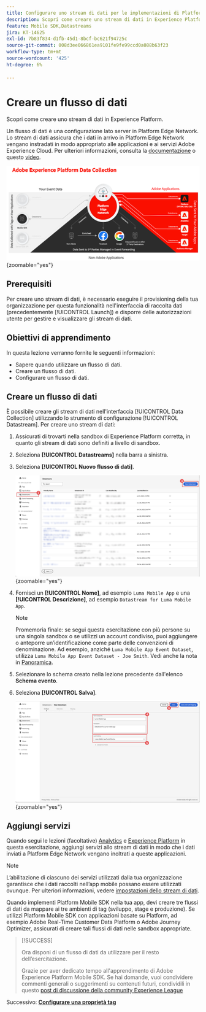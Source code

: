 ```yaml
---
title: Configurare uno stream di dati per le implementazioni di Platform Mobile SDK
description: Scopri come creare uno stream di dati in Experience Platform.
feature: Mobile SDK,Datastreams
jira: KT-14625
exl-id: 7b83f834-d1fb-45d1-8bcf-bc621f94725c
source-git-commit: 008d3ee066861ea9101fe9fe99ccd0a088b63f23
workflow-type: tm+mt
source-wordcount: '425'
ht-degree: 6%

---
```


# Creare un flusso di dati

Scopri come creare uno stream di dati in Experience Platform.

Un flusso di dati è una configurazione lato server in Platform Edge Network. Lo stream di dati assicura che i dati in arrivo in Platform Edge Network vengano instradati in modo appropriato alle applicazioni e ai servizi Adobe Experience Cloud. Per ulteriori informazioni, consulta la [documentazione](https://experienceleague.adobe.com/it/docs/experience-platform/datastreams/overview) o questo [video](https://experienceleague.adobe.com/it/docs/platform-learn/data-collection/edge-network/configure-datastreams).

![Architettura](assets/architecture.png){zoomable="yes"}

## Prerequisiti

Per creare uno stream di dati, è necessario eseguire il provisioning della tua organizzazione per questa funzionalità nell&#39;interfaccia di raccolta dati (precedentemente [!UICONTROL Launch]) e disporre delle autorizzazioni utente per gestire e visualizzare gli stream di dati.

## Obiettivi di apprendimento

In questa lezione verranno fornite le seguenti informazioni:

* Sapere quando utilizzare un flusso di dati.
* Creare un flusso di dati.
* Configurare un flusso di dati.

## Creare un flusso di dati

È possibile creare gli stream di dati nell&#39;interfaccia [!UICONTROL Data Collection] utilizzando lo strumento di configurazione [!UICONTROL Datastream]. Per creare uno stream di dati:

1. Assicurati di trovarti nella sandbox di Experience Platform corretta, in quanto gli stream di dati sono definiti a livello di sandbox.
1. Seleziona **[!UICONTROL Datastreams]** nella barra a sinistra.
1. Seleziona **[!UICONTROL Nuovo flusso di dati]**.

   ![home datastreams](assets/datastream-new.png){zoomable="yes"}

1. Fornisci un **[!UICONTROL Nome]**, ad esempio `Luma Mobile App` e una **[!UICONTROL Descrizione]**, ad esempio `Datastream for Luma Mobile App`.

   >[!NOTE]
   >
   >Promemoria finale: se segui questa esercitazione con più persone su una singola sandbox o se utilizzi un account condiviso, puoi aggiungere o anteporre un’identificazione come parte delle convenzioni di denominazione. Ad esempio, anziché `Luma Mobile App Event Dataset`, utilizza `Luma Mobile App Event Dataset - Joe Smith`. Vedi anche la nota in [Panoramica](overview.md).

1. Selezionare lo schema creato nella lezione precedente dall&#39;elenco **Schema evento**.
1. Seleziona **[!UICONTROL Salva]**.

   ![nuovi flussi di dati](assets/datastream-name.png){zoomable="yes"}


## Aggiungi servizi

Quando segui le lezioni (facoltative) [Analytics](analytics.md) e [Experience Platform](platform.md) in questa esercitazione, aggiungi servizi allo stream di dati in modo che i dati inviati a Platform Edge Network vengano inoltrati a queste applicazioni.

<!--

### Adobe Analytics

1. Select **[!UICONTROL Add Service]**.

1. Add **[!UICONTROL Adobe Analytics]** from the [!UICONTROL Service] list, 

1. Enter the name of the report site that you want to use in **[!UICONTROL Report Suite ID]**.

1. Enable the service by switching **[!UICONTROL Enabled]** on.

1. Select **[!UICONTROL Save]**.

   ![Add Adobe Analytics as datastream service](assets/datastream-service-aa.png){zoomable="yes"}


### Adobe Experience Platform

You might also want to enable the Adobe Experience Platform service. 

>[!IMPORTANT]
>
>You can only enable the Adobe Experience Platform service when having created an event dataset. If you don't already have an event dataset created, follow the instructions [here](platform.md).

1. Click ![Add](https://spectrum.adobe.com/static/icons/workflow_18/Smock_AddCircle_18_N.svg) **[!UICONTROL Add Service]** to add another service.

1. Select **[!UICONTROL Adobe Experience Platform]** from the [!UICONTROL Service] list.

1. Enable the service by switching **[!UICONTROL Enabled]** on.

1. Select the **[!UICONTROL Event Dataset]** that you created as part of the [Create a dataset](platform.md#create-a-dataset) instructions, for example **Luma Mobile App Event Dataset**

1. Select **[!UICONTROL Save]**.

   ![Add Adobe Experience Platform as a datastream service](assets/datastream-service-aep.png){zoomable="yes"}
1. The final configuration should look something like this.
   
   ![datastream settings](assets/datastream-settings.png){zoomable="yes"}

-->


>[!NOTE]
>
>L’abilitazione di ciascuno dei servizi utilizzati dalla tua organizzazione garantisce che i dati raccolti nell’app mobile possano essere utilizzati ovunque. Per ulteriori informazioni, vedere [impostazioni dello stream di dati](https://experienceleague.adobe.com/it/docs/experience-platform/datastreams/overview).

Quando implementi Platform Mobile SDK nella tua app, devi creare tre flussi di dati da mappare ai tre ambienti di tag (sviluppo, stage e produzione). Se utilizzi Platform Mobile SDK con applicazioni basate su Platform, ad esempio Adobe Real-Time Customer Data Platform o Adobe Journey Optimizer, assicurati di creare tali flussi di dati nelle sandbox appropriate.

>[!SUCCESS]
>
>Ora disponi di un flusso di dati da utilizzare per il resto dell’esercitazione.
>
>Grazie per aver dedicato tempo all&#39;apprendimento di Adobe Experience Platform Mobile SDK. Se hai domande, vuoi condividere commenti generali o suggerimenti su contenuti futuri, condividili in questo [post di discussione della community Experience League](https://experienceleaguecommunities.adobe.com/t5/adobe-experience-platform-data/tutorial-discussion-implement-adobe-experience-cloud-in-mobile/td-p/443796)

Successivo: **[Configurare una proprietà tag](configure-tags.md)**
